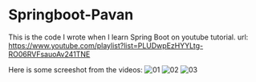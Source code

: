 # Springboot-Pavan
This is the code I wrote when I learn Spring Boot on youtube tutorial.
url: https://www.youtube.com/playlist?list=PLUDwpEzHYYLtg-RO06RVFsauoAv241TNE

Here is some screeshot from the videos:
![01](https://user-images.githubusercontent.com/50663127/138963744-0fd0dd62-2bbb-4fbd-81e1-29852ef31f61.PNG)
![02](https://user-images.githubusercontent.com/50663127/139030935-73e55d48-80bc-4a51-a668-ad6237973b85.PNG)
![03](https://user-images.githubusercontent.com/50663127/138963754-20870921-a8d1-446e-b0e8-ea8c52102c20.PNG)
